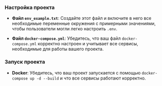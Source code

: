 ### Настройка проекта

- **Файл `env_example.txt`**: Создайте этот файл и включите в него все необходимые переменные окружения с примерными значениями, чтобы пользователи могли легко настроить `.env`.

- **Файл `docker-compose.yml`**: Убедитесь, что ваш файл `docker-compose.yml` корректно настроен и учитывает все сервисы, необходимые для работы вашего проекта.


### Запуск проекта

- **Docker**: Убедитесь, что ваш проект запускается с помощью `docker-compose up -d --build` и что все сервисы работают корректно.


